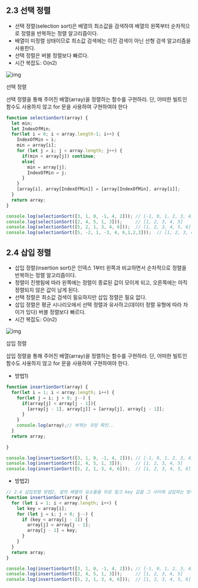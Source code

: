 ## 2.3 선택 정렬

- 선택 정렬(selection sort)은 배열의 최소값을 검색하여 배열의 왼쪽부터 순차적으로 정렬을 반복하는 정렬 알고리즘이다.
- 배열이 미정렬 상태이므로 최소값 검색에는 이진 검색이 아닌 선형 검색 알고리즘을 사용한다.
- 선택 정렬은 버블 정렬보다 빠르다.
- 시간 복잡도: O(n2)

![img](https://poiemaweb.com/assets/fs-images/selection-sort.png)

선택 정렬

선택 정렬을 통해 주어진 배열(array)을 정렬하는 함수를 구현하라. 단, 어떠한 빌트인 함수도 사용하지 않고 for 문을 사용하여 구현하여야 한다

```javascript
function selectionSort(array) {
  let min;
  let IndexOfMin;
  for(let i = 0; i < array.length-1; i++) {
    IndexOfMin = i;
    min = array[i];
    for (let j = i; j < array.length; j++) {
      if(min < array[j]) continue;
      else{
        min = array[j];
        IndexOfMin = j;
      }
    }
    [array[i], array[IndexOfMin]] = [array[IndexOfMin], array[i]];
  }
  return array;
}

console.log(selectionSort([3, 1, 0, -1, 4, 2])); // [-1, 0, 1, 2, 3, 4]
console.log(selectionSort([2, 4, 5, 1, 3]));     // [1, 2, 3, 4, 5]
console.log(selectionSort([5, 2, 1, 3, 4, 6]));  // [1, 2, 3, 4, 5, 6]
console.log(selectionSort([5, -2, 1, -3, 4, 6,1,2,3]));  // [1, 2, 3, 4, 5, 6]
```



## 2.4 삽입 정렬

- 삽입 정렬(insertion sort)은 인덱스 1부터 왼쪽과 비교하면서 순차적으로 정렬을 반복하는 정렬 알고리즘이다.
- 정렬이 진행됨에 따라 왼쪽에는 정렬이 종료된 값이 모이게 되고, 오른쪽에는 아직 정렬되지 않은 값이 남게 된다.
- 선택 정렬은 최소값 검색이 필요하지만 삽입 정렬은 필요 없다.
- 삽입 정렬은 평균 시나리오에서 선택 정렬과 유사하고(데이터 정렬 유형에 따라 차이가 있다) 버블 정렬보다 빠르다.
- 시간 복잡도: O(n2)

![img](https://poiemaweb.com/assets/fs-images/insertion-sort.png)

삽입 정렬

삽입 정렬을 통해 주어진 배열(array)을 정렬하는 함수를 구현하라. 단, 어떠한 빌트인 함수도 사용하지 않고 for 문을 사용하여 구현하여야 한다.

* 방법1)

```javascript
function insertionSort(array) {
  for(let i = 1; i < array.length; i++) {
    for(let j = i; j > 0; j--) {
      if(array[j] < array[j - 1]){
        [array[j - 1], array[j]] = [array[j], array[j - 1]];
      }
    }
    console.log(array);// 바뀌는 과정 확인..
  }
  return array;
  
}

console.log(insertionSort([3, 1, 0, -1, 4, 2])); // [-1, 0, 1, 2, 3, 4]
console.log(insertionSort([2, 4, 5, 1, 3]));     // [1, 2, 3, 4, 5]
console.log(insertionSort([5, 2, 1, 3, 4, 6]));  // [1, 2, 3, 4, 5, 6]
```



* 방법2)

```javascript
// 2.4 삽입정렬 방법2, 앞의 배열의 요소들을 뒤로 밀고 key 값을 그 사이에 삽입하는 방식
function insertionSort(array) {
  for (let i = 1; i < array.length; i++) {
    let key = array[i];
    for (let j = i; j > 0; j--) {
      if (key < array[j - 1]) {
        array[j] = array[j - 1];
        array[j - 1] = key; 
      }
    }
  }
  return array;
}

console.log(insertionSort([3, 1, 0, -1, 4, 2])); // [-1, 0, 1, 2, 3, 4]
console.log(insertionSort([2, 4, 5, 1, 3]));     // [1, 2, 3, 4, 5]
console.log(insertionSort([5, 2, 1, 3, 4, 6]));  // [1, 2, 3, 4, 5, 6]
```



